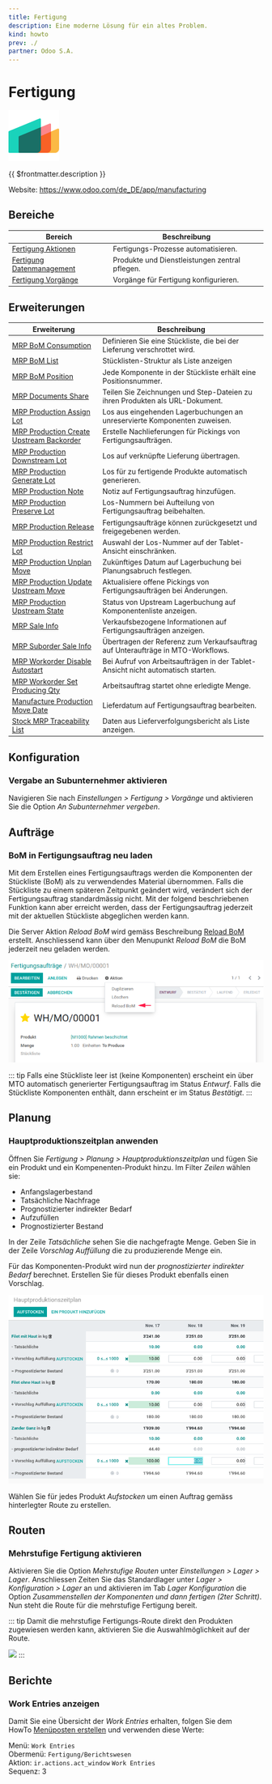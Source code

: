 ```yaml
---
title: Fertigung
description: Eine moderne Lösung für ein altes Problem.
kind: howto
prev: ./
partner: Odoo S.A.
---
```


# Fertigung

![icons_odoo_mrp](attachments/icons_odoo_mrp.png)

{{ $frontmatter.description }}

Website: <https://www.odoo.com/de_DE/app/manufacturing>

## Bereiche

| Bereich                                                         | Beschreibung                                   |
| --------------------------------------------------------------- | ---------------------------------------------- |
| [Fertigung Aktionen](Manufacture%20Actions.md)                  | Fertigungs-Prozesse automatisieren.            |
| [Fertigung Datenmanagement](Manufacture%20Data%20Management.md) | Produkte und Dienstleistungen zentral pflegen. |
| [Fertigung Vorgänge](Manufacture%20Operations.md)               | Vorgänge für Fertigung konfigurieren.          |

## Erweiterungen

| Erweiterung                                                                                     | Beschreibung                                                                     |
| ----------------------------------------------------------------------------------------------- | -------------------------------------------------------------------------------- |
| [MRP BoM Consumption](MRP%20BoM%20Consumption.md)                                               | Definieren Sie eine Stückliste, die bei der Lieferung verschrottet wird.         |
| [MRP BoM List](MRP%20BoM%20List.md)                                                             | Stücklisten-Struktur als Liste anzeigen                                          |
| [MRP BoM Position](MRP%20BoM%20Position.md)                                                     | Jede Komponente in der Stückliste erhält eine Positionsnummer.                   |
| [MRP Documents Share](MRP%20Documents%20Share.md)                                               | Teilen Sie Zeichnungen und Step-Dateien zu ihren Produkten als URL-Dokument.     |
| [MRP Production Assign Lot](MRP%20Production%20Assign%20Lot.md)                                 | Los aus eingehenden Lagerbuchungen an unreservierte Komponenten zuweisen.        |
| [MRP Production Create Upstream Backorder](MRP%20Production%20Create%20Upstream%20Backorder.md) | Erstelle Nachlieferungen für Pickings von Fertigungsaufträgen.                   |
| [MRP Production Downstream Lot](MRP%20Production%20Downstream%20Lot.md)                         | Los auf verknüpfte Lieferung übertragen.                                         |
| [MRP Production Generate Lot](MRP%20Production%20Generate%20Lot.md)                             | Los für zu fertigende Produkte automatisch generieren.                           |
| [MRP Production Note](MRP%20Production%20Note.md)                                               | Notiz auf Fertigungsauftrag hinzufügen.                                          |
| [MRP Production Preserve Lot](MRP%20Production%20Preserve%20Lot.md)                             | Los-Nummern bei Aufteilung von Fertigungsauftrag beibehalten.                    |
| [MRP Production Release](MRP%20Production%20Release.md)                                         | Fertigungsaufträge können zurückgesetzt und freigegebenen werden.                |
| [MRP Production Restrict Lot](MRP%20Production%20Restrict%20Lot.md)                             | Auswahl der Los-Nummer auf der Tablet-Ansicht einschränken.                      |
| [MRP Production Unplan Move](MRP%20Production%20Unplan%20Move.md)                               | Zukünftiges Datum auf Lagerbuchung bei Planungsabruch festlegen.                 |
| [MRP Production Update Upstream Move](MRP%20Production%20Update%20Upstream%20Move.md)           | Aktualisiere offene Pickings von Fertigungsaufträgen bei Änderungen.             |
| [MRP Production Upstream State](MRP%20Production%20Upstream%20State.md)                         | Status von Upstream Lagerbuchung auf Komponentenliste anzeigen.                  |
| [MRP Sale Info](MRP%20Sale%20Info.md)                                                           | Verkaufsbezogene Informationen auf Fertigungsaufträgen anzeigen.                 |
| [MRP Suborder Sale Info](MRP%20Suborder%20Sale%20Info.md)                                       | Übertragen der Referenz zum Verkaufsauftrag auf Unteraufträge in MTO-Workflows.  |                                                                                            |                                                                                  |
| [MRP Workorder Disable Autostart](MRP%20Workorder%20Disable%20Autostart.md)                     | Bei Aufruf von Arbeitsaufträgen in der Tablet-Ansicht nicht automatisch starten. |
| [MRP Workorder Set Producing Qty](MRP%20Workorder%20Set%20Producing%20Qty.md)                   | Arbeitsauftrag startet ohne erledigte Menge.                                     |
| [Manufacture Production Move Date](Manufacture%20Production%20Move%20Date.md)                   | Lieferdatum auf Fertigungsauftrag bearbeiten.                                    |
| [Stock MRP Traceability List](Stock%20MRP%20Traceability%20List.md)                             | Daten aus Lieferverfolgungsbericht als Liste anzeigen.                           |

## Konfiguration

### Vergabe an Subunternehmer aktivieren

Navigieren Sie nach _Einstellungen > Fertigung > Vorgänge_ und aktivieren Sie die Option _An Subunternehmer vergeben_.

## Aufträge

### BoM in Fertigungsauftrag neu laden

Mit dem Erstellen eines Fertigungsauftrags werden die Komponenten der Stückliste (BoM) als zu verwendendes Material übernommen. Falls die Stückliste zu einem späteren Zeitpunkt geändert wird, verändert sich der Fertigungsauftrag standardmässig nicht. Mit der folgend beschriebenen Funktion kann aber erreicht werden, dass der Fertigungsauftrag jederzeit mit der aktuellen Stückliste abgeglichen werden kann.

Die Server Aktion _Reload BoM_ wird gemäss Beschreibung [Reload BoM](Manufacture%20Actions.md#Reload%20BoM) erstellt. Anschliessend kann über den Menupunkt _Reload BoM_ die BoM jederzeit neu geladen werden.

![Fertigung Reload BoM](attachments/Fertigung%20Reload%20BoM.png)

::: tip
Falls eine Stückliste leer ist (keine Komponenten) erscheint ein über MTO automatisch generierter Fertigungsauftrag im Status _Entwurf_. Falls die Stückliste Komponenten enthält, dann erscheint er im Status _Bestätigt_.
:::

## Planung

### Hauptproduktionszeitplan anwenden

Öffnen Sie _Fertigung > Planung > Hauptproduktionszeitplan_ und fügen Sie ein Produkt und ein Kompenenten-Produkt hinzu. Im Filter _Zeilen_ wählen sie:

- Anfangslagerbestand
- Tatsächliche Nachfrage
- Prognostizierter indirekter Bedarf
- Aufzufüllen
- Prognostizierter Bestand

In der Zeile _Tatsächliche_ sehen Sie die nachgefragte Menge. Geben Sie in der Zeile _Vorschlag Auffüllung_ die zu produzierende Menge ein.

Für das Komponenten-Produkt wird nun der _prognostizierter indirekter Bedarf_ berechnet. Erstellen Sie für dieses Produkt ebenfalls einen Vorschlag.

![](attachments/Hauptproduktionszeitplan.png)

Wählen Sie für jedes Produkt _Aufstocken_ um einen Auftrag gemäss hinterlegter Route zu erstellen.

## Routen

### Mehrstufige Fertigung aktivieren

Aktivieren Sie die Option _Mehrstufige Routen_ unter _Einstellungen > Lager > Lager_. Anschliessen Zeiten Sie das Standardlager unter _Lager > Konfiguration > Lager_ an und aktivieren im Tab _Lager Konfiguration_ die Option _Zusammenstellen der Komponenten und dann fertigen (2ter Schritt)_. Nun steht die Route für die mehrstufige Fertigung bereit.

::: tip
Damit die mehrstufige Fertigungs-Route direkt den Produkten zugewiesen werden kann, aktivieren Sie die Auswahlmöglichkeit auf der Route.

![](attachments/Fertigung%20Lager%20Auswahlmöglichkeit.png)
:::

## Berichte

### Work Entries anzeigen

Damit Sie eine Übersicht der _Work Entries_ erhalten, folgen Sie dem HowTo [Menüposten erstellen](Development.md#Men%C3%BCposten%20erstellen) und verwenden diese Werte:

Menü: `Work Entries`  
Obermenü: `Fertigung/Berichtswesen`  
Aktion: `ir.actions.act_window` `Work Entries`  
Sequenz: 3

